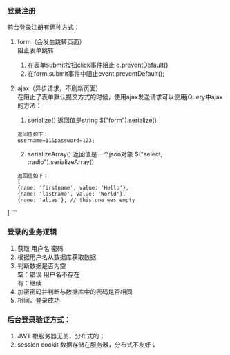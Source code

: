 ### 登录注册

前台登录注册有俩种方式：
1. form（会发生跳转页面）  
    阻止表单跳转  
    1. 在表单submit按钮click事件阻止 e.preventDefault()
    2. 在form.submit事件中阻止event.preventDefault();

2. ajax（异步请求，不刷新页面）  
    在阻止了表单默认提交方式的时候，使用ajax发送请求可以使用jQuery中ajax的方法：

    1. serialize()   返回值是string
    $("form").serialize()
    ```
    返回值如下：
    username=11&password=123;
    ```
    2. serializeArray()  返回值是一个json对象
    $("select, :radio").serializeArray()
    ```
    返回值如下：  
    [
    {name: 'firstname', value: 'Hello'},
    {name: 'lastname', value: 'World'},
    {name: 'alias'}, // this one was empty
 ]
    ```

### 登录的业务逻辑
1. 获取 用户名 密码
2. 根据用户名从数据库获取数据
3. 判断数据是否为空  
    空：错误 用户名不存在  
    有：继续
4. 加密密码并判断与数据库中的密码是否相同
5. 相同，登录成功


### 后台登录验证方式：
1. JWT 根服务器无关，分布式的；
2. session cookit 数据存储在服务器，分布式不友好；
